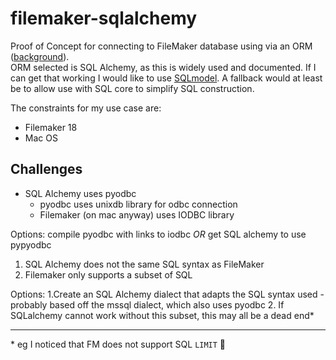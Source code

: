# filemaker-sqlalchemy
Proof of Concept for connecting to FileMaker database using via an ORM ([background](https://github.com/vitalseeds/vs-data-api/issues/4#issuecomment-1436095032)).  
ORM selected is SQL Alchemy, as this is widely used and documented. If I can get that working I would like to use [SQLmodel](https://sqlmodel.tiangolo.com/).
A fallback would at least be to allow use with SQL core to simplify SQL construction.

The constraints for my use case are:

- Filemaker 18
- Mac OS

## Challenges

- SQL Alchemy uses pyodbc
    - pyodbc uses unixdb library for odbc connection
    - Filemaker (on mac anyway) uses IODBC library

Options: compile pyodbc with links to iodbc _OR_ get SQL alchemy to use pypyodbc

1. SQL Alchemy does not the same SQL syntax as FileMaker
2. Filemaker only supports a subset of SQL

Options: 
1.Create an SQL Alchemy dialect that adapts the SQL syntax used
    - probably based off the mssql dialect, which also uses pyodbc
2. If SQLalchemy cannot work without this subset, this may all be a dead end\*

----
\* eg I noticed that FM does not support SQL `LIMIT` 🤦 
